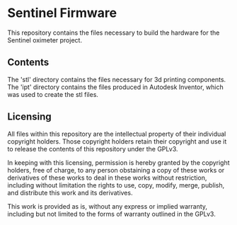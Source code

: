 Sentinel Firmware
=================
This repository contains the files necessary to build the hardware
for the Sentinel oximeter project. 

Contents
--------
The 'stl' directory contains the files necessary for 3d printing components.
The 'ipt' directory contains the files produced in Autodesk Inventor, which
was used to create the stl files.

Licensing
---------
All files within this repository are the intellectual property of their
individual copyright holders. Those copyright holders retain their copyright
and use it to release the contents of this repository under the GPLv3.

In keeping with this licensing, permission is hereby granted by the copyright
holders, free of charge, to any person obstaining a copy of these works or
derivatives of these works to deal in these works without restriction, 
including without limitation the rights to use, copy, modify, merge,
publish, and distribute this work and its derivatives.

This work is provided as is, without any express or implied warranty,
including but not limited to the forms of warranty outlined in the GPLv3.

